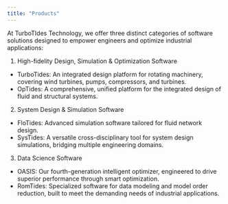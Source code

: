 ```yaml
---
title: "Products"
---
```


At TurboTIdes Technology, we offer three distinct categories of software solutions designed to empower engineers and optimize industrial applications:

1. High-fidelity Design, Simulation & Optimization Software
- TurboTides: An integrated design platform for rotating machinery, covering wind turbines, pumps, compressors, and turbines.
- OpTides: A comprehensive, unified platform for the integrated design of fluid and structural systems.

2. System Design & Simulation Software
- FloTides: Advanced simulation software tailored for fluid network design.
- SysTides: A versatile cross-disciplinary tool for system design simulations, bridging multiple engineering domains.

3. Data Science Software
- OASIS: Our fourth-generation intelligent optimizer, engineered to drive superior performance through smart optimization.
- RomTides: Specialized software for data modeling and model order reduction, built to meet the demanding needs of industrial applications.